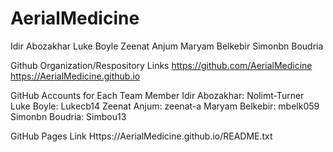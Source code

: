 # AerialMedicine

Idir Abozakhar
Luke Boyle
Zeenat Anjum
Maryam Belkebir
Simonbn Boudria

Github Organization/Respository Links
https://github.com/AerialMedicine
https://AerialMedicine.github.io

GitHub Accounts for Each Team Member
Idir Abozakhar: Nolimt-Turner
Luke Boyle: Lukecb14
Zeenat Anjum: zeenat-a
Maryam Belkebir: mbelk059
Simonbn Boudria: Simbou13

GitHub Pages Link
Https://AerialMedicine.github.io/README.txt
